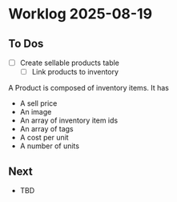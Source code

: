 # Worklog 2025-08-19

## To Dos

- [ ] Create sellable products table
  - [ ] Link products to inventory

A Product is composed of inventory items. It has

- A sell price
- An image
- An array of inventory item ids
- An array of tags
- A cost per unit
- A number of units

## Next

- TBD